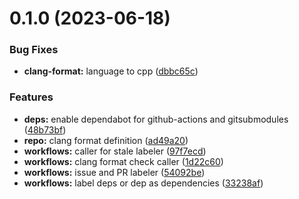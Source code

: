 # 0.1.0 (2023-06-18)


### Bug Fixes

* **clang-format:** language to cpp ([dbbc65c](https://github.com/NathanaelGandhi/NgUsbToSerialAdapter/commit/dbbc65cba3ecb7131d4eaed05a42cf2fcf1c5f2a))


### Features

* **deps:** enable dependabot  for github-actions and gitsubmodules ([48b73bf](https://github.com/NathanaelGandhi/NgUsbToSerialAdapter/commit/48b73bf44492a486822218c3057d9f24e711f80b))
* **repo:** clang format definition ([ad49a20](https://github.com/NathanaelGandhi/NgUsbToSerialAdapter/commit/ad49a208620ac17e743f0c3863bad3a89aaffd18))
* **workflows:** caller for stale labeler ([97f7ecd](https://github.com/NathanaelGandhi/NgUsbToSerialAdapter/commit/97f7ecd28f73664496681a981ff1f8f69d8f9777))
* **workflows:** clang format check caller ([1d22c60](https://github.com/NathanaelGandhi/NgUsbToSerialAdapter/commit/1d22c603882d82d1b2e7ac01d3604a54bbb473ce))
* **workflows:** issue and PR labeler ([54092be](https://github.com/NathanaelGandhi/NgUsbToSerialAdapter/commit/54092be9f5d462b2b48a2711ab50d917b6ee83a1))
* **workflows:** label deps or dep as dependencies ([33238af](https://github.com/NathanaelGandhi/NgUsbToSerialAdapter/commit/33238af4a3b7ae291992bde9f611547ad7ce6fb7))



